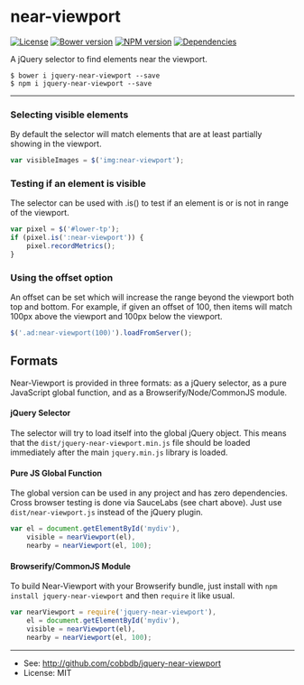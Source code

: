 # near-viewport

[![License](https://img.shields.io/npm/l/jquery-near-viewport.svg)](http://npmjs.com/package/jquery-near-viewport)
[![Bower version](https://badge.fury.io/bo/jquery-near-viewport.svg)](http://badge.fury.io/bo/jquery-near-viewport)
[![NPM version](https://badge.fury.io/js/jquery-near-viewport.svg)](http://badge.fury.io/js/jquery-near-viewport)
[![Dependencies](https://img.shields.io/david/dev/cobbdb/jquery-near-viewport.svg)](./package.json)

A jQuery selector to find elements near the viewport.

    $ bower i jquery-near-viewport --save
    $ npm i jquery-near-viewport --save

-------------
### Selecting visible elements
By default the selector will match elements that are at least partially showing in the viewport.
```js
var visibleImages = $('img:near-viewport');
```

### Testing if an element is visible
The selector can be used with .is() to test if an element is or is not in range of the viewport.
```js
var pixel = $('#lower-tp');
if (pixel.is(':near-viewport')) {
    pixel.recordMetrics();
}
```

### Using the offset option
An offset can be set which will increase the range beyond the viewport both top and bottom.
For example, if given an offset of 100, then items will match 100px above the viewport and 100px below the viewport.
```js
$('.ad:near-viewport(100)').loadFromServer();
```

## Formats
Near-Viewport is provided in three formats:
as a jQuery selector,
as a pure JavaScript global function,
and as a Browserify/Node/CommonJS module.

#### jQuery Selector
The selector will try to load itself into the global jQuery object.
This means that the `dist/jquery-near-viewport.min.js` file should be
loaded immediately after the main `jquery.min.js` library is loaded.

#### Pure JS Global Function
The global version can be used in any project and has zero dependencies.
Cross browser testing is done via SauceLabs (see chart above).
Just use `dist/near-viewport.js` instead of the jQuery plugin.
```js
var el = document.getElementById('mydiv'),
    visible = nearViewport(el),
    nearby = nearViewport(el, 100);
```

#### Browserify/CommonJS Module
To build Near-Viewport with your Browserify bundle, just install with
`npm install jquery-near-viewport` and then `require` it like usual.
```js
var nearViewport = require('jquery-near-viewport'),
    el = document.getElementById('mydiv'),
    visible = nearViewport(el),
    nearby = nearViewport(el, 100);
```

---------
* See: http://github.com/cobbdb/jquery-near-viewport
* License: MIT

